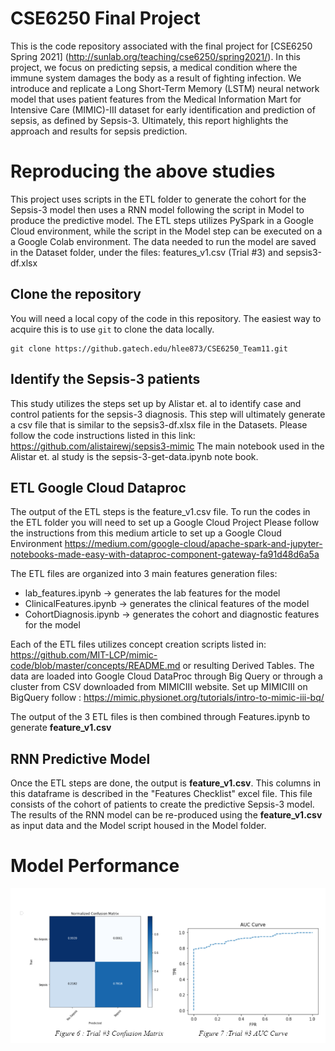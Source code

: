 # CSE6250 Final Project

This is the code repository associated with the final project for [CSE6250 Spring 2021] (http://sunlab.org/teaching/cse6250/spring2021/). In this project, we focus on predicting sepsis, a medical condition where the immune system damages the body as a result of fighting infection. We introduce and replicate a Long Short-Term Memory (LSTM) neural network model that uses patient features from the Medical Information Mart for Intensive Care (MIMIC)-III dataset for early identification and prediction of sepsis, as defined by Sepsis-3. Ultimately, this report highlights the approach and results for sepsis prediction.


# Reproducing the above studies

This project uses scripts in the ETL folder to generate the cohort for the Sepsis-3 model then uses a RNN model following the script in Model to produce the predictive model. The ETL steps utilizes PySpark in a Google Cloud environment, while the script in the Model step can be executed on a a Google Colab environment. 
The data needed to run the model are saved in the Dataset folder, under the files: features_v1.csv (Trial #3) and sepsis3-df.xlsx

## Clone the repository

You will need a local copy of the code in this repository. The easiest way to acquire this is to use `git` to clone the data locally. 
```
git clone https://github.gatech.edu/hlee873/CSE6250_Team11.git

```
## Identify the Sepsis-3 patients
This study utilizes the steps set up by Alistar et. al to identify case and control patients for the sepsis-3 diagnosis. This step will ultimately generate a csv file that is similar to the sepsis3-df.xlsx file in the Datasets. 
Please follow the code instructions listed in this link: https://github.com/alistairewj/sepsis3-mimic
The main notebook used in the Alistar et. al study is the sepsis-3-get-data.ipynb note book. 

## ETL Google Cloud Dataproc

The output of the ETL steps is the feature_v1.csv file. 
To run the codes in the ETL folder you will need to set up a Google Cloud Project
Please follow the instructions from this medium article to set up a Google Cloud Environment
https://medium.com/google-cloud/apache-spark-and-jupyter-notebooks-made-easy-with-dataproc-component-gateway-fa91d48d6a5a

The ETL files are organized into 3 main features generation files:
- lab_features.ipynb -> generates the lab features for the model
- ClinicalFeatures.ipynb -> generates the clinical features of the model
- CohortDiagnosis.ipynb -> generates the cohort and diagnostic features for the model

Each of the ETL files utilizes concept creation scripts listed in: https://github.com/MIT-LCP/mimic-code/blob/master/concepts/README.md or resulting Derived Tables. The data are loaded into Google Cloud DataProc through Big Query or through a cluster from CSV downloaded from MIMICIII website. Set up MIMICIII on BigQuery follow : https://mimic.physionet.org/tutorials/intro-to-mimic-iii-bq/

The output of the 3 ETL files is then combined through Features.ipynb to generate **feature_v1.csv**


## RNN Predictive Model

Once the ETL steps are done, the output is **feature_v1.csv**. This columns in this dataframe is described in the "Features Checklist" excel file. This file consists of the cohort of patients to create the predictive Sepsis-3 model.
The results of the RNN model can be re-produced using the **feature_v1.csv** as input data and the Model script housed in the Model folder.

# Model Performance

![Confusion Matrix & AUC Curve](Model_Performance.PNG)